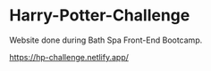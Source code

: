 # Harry-Potter-Challenge
Website done during Bath Spa Front-End Bootcamp.

https://hp-challenge.netlify.app/
